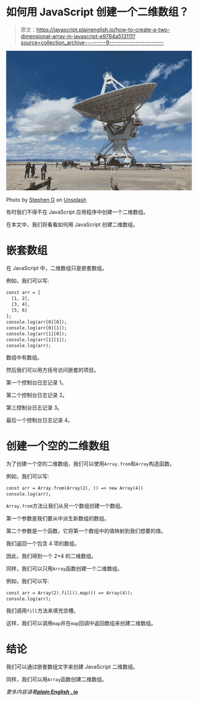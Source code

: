 # 如何用 JavaScript 创建一个二维数组？

> 原文：<https://javascript.plainenglish.io/how-to-create-a-two-dimensional-array-in-javascript-e9784a513111?source=collection_archive---------9----------------------->

![](img/7737eaee6f4a253edab10d7883813f4d.png)

Photo by [Stephen G](https://unsplash.com/@morningz?utm_source=medium&utm_medium=referral) on [Unsplash](https://unsplash.com?utm_source=medium&utm_medium=referral)

有时我们不得不在 JavaScript 应用程序中创建一个二维数组。

在本文中，我们将看看如何用 JavaScript 创建二维数组。

# 嵌套数组

在 JavaScript 中，二维数组只是嵌套数组。

例如，我们可以写:

```
const arr = [
  [1, 2],
  [3, 4],
  [5, 6]
];
console.log(arr[0][0]);
console.log(arr[0][1]);
console.log(arr[1][0]);
console.log(arr[1][1]);
console.log(arr);
```

数组中有数组。

然后我们可以用方括号访问嵌套的项目。

第一个控制台日志记录 1。

第二个控制台日志记录 2。

第三控制台日志记录 3。

最后一个控制台日志记录 4。

# 创建一个空的二维数组

为了创建一个空的二维数组，我们可以使用`Array.from`和`Array`构造函数。

例如，我们可以写:

```
const arr = Array.from(Array(2), () => new Array(4))
console.log(arr);
```

`Array.from`方法让我们从另一个数组创建一个数组。

第一个参数是我们要从中派生新数组的数组。

第二个参数是一个函数，它将第一个数组中的值映射到我们想要的值。

我们返回一个包含 4 项的数组。

因此，我们得到一个 2×4 的二维数组。

同样，我们可以只用`Array`函数创建一个二维数组。

例如，我们可以写:

```
const arr = Array(2).fill().map(() => Array(4));
console.log(arr);
```

我们调用`fill`方法来填充空槽。

这样，我们可以调用`map`并在`map`回调中返回数组来创建二维数组。

# 结论

我们可以通过嵌套数组文字来创建 JavaScript 二维数组。

同样，我们可以用`Array`函数创建二维数组。

*更多内容请看*[***plain English . io***](http://plainenglish.io/)